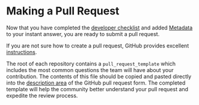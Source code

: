 # Making a Pull Request

Now that you have completed the [developer checklist](https://dukgo.com/duckduckhack/developer_checklist) and added [Metadata](https://dukgo.com/duckduckhack/metadata) to your instant answer, you are ready to submit a pull request.

<!-- /summary -->

If you are not sure how to create a pull request, GitHub provides excellent [instructions](https://help.github.com/articles/creating-a-pull-request).

The root of each repository contains a `pull_request_template` which includes the most common questions the team will have about your contribution. The contents of this file should be copied and pasted directly into the [description area](https://github-images.s3.amazonaws.com/help/pull_requests/pullrequest-description.png) of the GitHub pull request form. The completed template will help the community better understand your pull request and expedite the review process.
